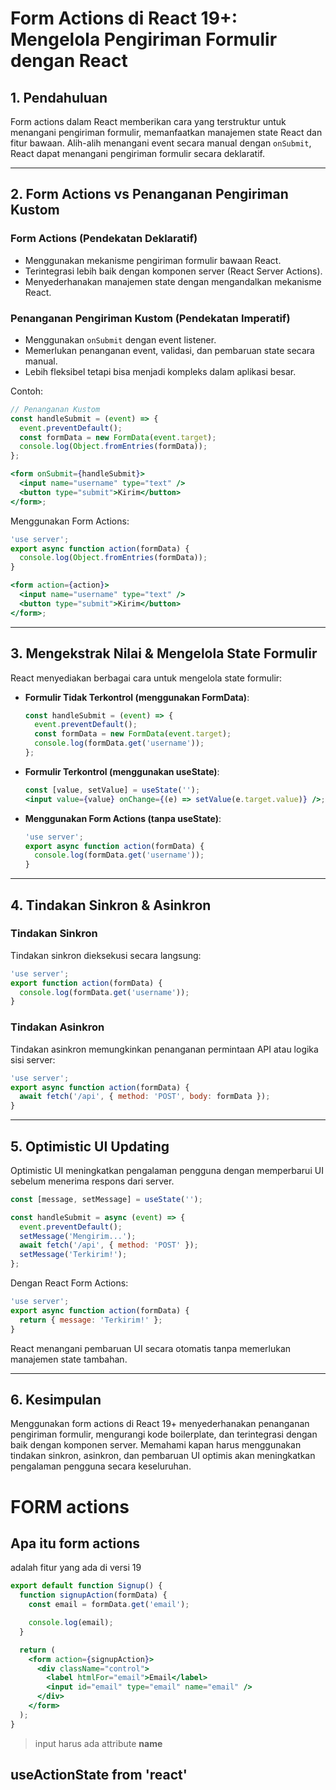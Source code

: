 # Form Actions di React 19+: Mengelola Pengiriman Formulir dengan React

## 1. Pendahuluan

Form actions dalam React memberikan cara yang terstruktur untuk menangani pengiriman
formulir, memanfaatkan manajemen state React dan fitur bawaan. Alih-alih menangani
event secara manual dengan `onSubmit`, React dapat menangani pengiriman formulir
secara deklaratif.

---

## 2. Form Actions vs Penanganan Pengiriman Kustom

### **Form Actions (Pendekatan Deklaratif)**

- Menggunakan mekanisme pengiriman formulir bawaan React.
- Terintegrasi lebih baik dengan komponen server (React Server Actions).
- Menyederhanakan manajemen state dengan mengandalkan mekanisme React.

### **Penanganan Pengiriman Kustom (Pendekatan Imperatif)**

- Menggunakan `onSubmit` dengan event listener.
- Memerlukan penanganan event, validasi, dan pembaruan state secara manual.
- Lebih fleksibel tetapi bisa menjadi kompleks dalam aplikasi besar.

Contoh:

```jsx
// Penanganan Kustom
const handleSubmit = (event) => {
  event.preventDefault();
  const formData = new FormData(event.target);
  console.log(Object.fromEntries(formData));
};

<form onSubmit={handleSubmit}>
  <input name="username" type="text" />
  <button type="submit">Kirim</button>
</form>;
```

Menggunakan Form Actions:

```jsx
'use server';
export async function action(formData) {
  console.log(Object.fromEntries(formData));
}

<form action={action}>
  <input name="username" type="text" />
  <button type="submit">Kirim</button>
</form>;
```

---

## 3. Mengekstrak Nilai & Mengelola State Formulir

React menyediakan berbagai cara untuk mengelola state formulir:

- **Formulir Tidak Terkontrol (menggunakan FormData)**:

  ```jsx
  const handleSubmit = (event) => {
    event.preventDefault();
    const formData = new FormData(event.target);
    console.log(formData.get('username'));
  };
  ```

- **Formulir Terkontrol (menggunakan useState)**:

  ```jsx
  const [value, setValue] = useState('');
  <input value={value} onChange={(e) => setValue(e.target.value)} />;
  ```

- **Menggunakan Form Actions (tanpa useState)**:
  ```jsx
  'use server';
  export async function action(formData) {
    console.log(formData.get('username'));
  }
  ```

---

## 4. Tindakan Sinkron & Asinkron

### **Tindakan Sinkron**

Tindakan sinkron dieksekusi secara langsung:

```jsx
'use server';
export function action(formData) {
  console.log(formData.get('username'));
}
```

### **Tindakan Asinkron**

Tindakan asinkron memungkinkan penanganan permintaan API atau logika sisi server:

```jsx
'use server';
export async function action(formData) {
  await fetch('/api', { method: 'POST', body: formData });
}
```

---

## 5. Optimistic UI Updating

Optimistic UI meningkatkan pengalaman pengguna dengan memperbarui UI sebelum menerima
respons dari server.

```jsx
const [message, setMessage] = useState('');

const handleSubmit = async (event) => {
  event.preventDefault();
  setMessage('Mengirim...');
  await fetch('/api', { method: 'POST' });
  setMessage('Terkirim!');
};
```

Dengan React Form Actions:

```jsx
'use server';
export async function action(formData) {
  return { message: 'Terkirim!' };
}
```

React menangani pembaruan UI secara otomatis tanpa memerlukan manajemen state
tambahan.

---

## 6. Kesimpulan

Menggunakan form actions di React 19+ menyederhanakan penanganan pengiriman formulir,
mengurangi kode boilerplate, dan terintegrasi dengan baik dengan komponen server.
Memahami kapan harus menggunakan tindakan sinkron, asinkron, dan pembaruan UI optimis
akan meningkatkan pengalaman pengguna secara keseluruhan.

# FORM actions

## Apa itu form actions

adalah fitur yang ada di versi 19

```jsx
export default function Signup() {
  function signupAction(formData) {
    const email = formData.get('email');

    console.log(email);
  }

  return (
    <form action={signupAction}>
      <div className="control">
        <label htmlFor="email">Email</label>
        <input id="email" type="email" name="email" />
      </div>
    </form>
  );
}
```

> input harus ada attribute **name**

## useActionState from 'react'

<!-- berikan penejlasan apa itu useActionState -->
<!-- berikan contoh beserta langkah pembuatannya(dari import, buat action)-->
<!-- untuk contoh ada input, confirmation password, select, dropdown, checkbox, dan slider -->
